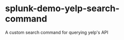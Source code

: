 splunk-demo-yelp-search-command
===============================

A custom search command for querying yelp's API
